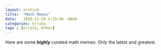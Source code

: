 ```yaml
---
layout: archive
title:  "Math Memes"
date:   2020-12-20 4:35:00 -0800
categories: Errata
tags : [errata, Other]
---
```


Here are some ***highly*** curated math memes. Only the latest and greatest. 

<center>

<div id="memes"></div>

<script> 
var text="";
const names = ["broken_proof", "broken_pythagoras", "cant_solve", "continuous", "euler_lagrange", "fivier", "hiblert", "i_dot", "iff_or_only_if", "lactose", "latex", "math_weapons", "newtons_coulombs", "pi_is_what", "pre_math", "stop_doing_math", "tesla", "transpose", "vectorspace", "vibe_check", "washington_ac"]; 

for (name of names){
    text=text+"<img src='/assets/images/memes/"+name+".jpg' alt='"+name+"' style='width:500px;'><hr><hr>"
}
document.getElementById("memes").innerHTML=text; 
</script>



</center>
